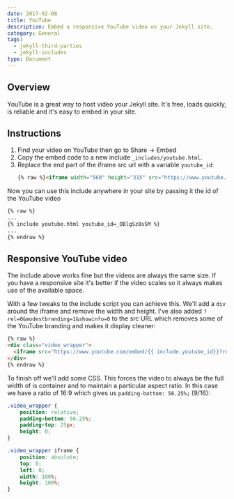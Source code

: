 ```yaml
---
date: 2017-02-08
title: YouTube
description: Embed a responsive YouTube video on your Jekyll site.
category: General
tags:
  - jekyll-third-parties
  - jekyll-includes
type: Document
---
```


## Overview

YouTube is a great way to host video your Jekyll site. It's free, loads quickly, is reliable and it's easy to embed in your site.

## Instructions

1.  Find your video on YouTube then go to Share -> Embed
2.  Copy the embed code to a new include `_includes/youtube.html`.
3.  Replace the end part of the iframe src url with a variable `youtube_id`:
    ~~~html
    {% raw %}<iframe width="560" height="315" src="https://www.youtube.com/embed/{{ include.youtube_id}}" frameborder="0" allowfullscreen></iframe>{% endraw %}
    ~~~

Now you can use this include anywhere in your site by passing it the id of the YouTube video

~~~html
{% raw %}
...
{% include youtube.html youtube_id=_OBlgSz8sSM %}
...
{% endraw %}
~~~

## Responsive YouTube video

The include above works fine but the videos are always the same size. If you have a responsive site it's better if the video scales so it always makes use of the available space.

With a few tweaks to the include script you can achieve this. We'll add a `div` around the iframe and remove the width and height. I've also added `?rel=0&modestbranding=1&showinfo=0` to the src URL which removes some of the YouTube branding and makes it display cleaner:

~~~html
{% raw %}
<div class="video_wrapper">
  <iframe src="https://www.youtube.com/embed/{{ include.youtube_id}}?rel=0&modestbranding=1&showinfo=0" frameborder="0" allowfullscreen></iframe>
</div>
{% endraw %}
~~~

To finish off we'll add some CSS. This forces the video to always be the full width of is container and to maintain a particular aspect ratio. In this case we have a ratio of 16:9 which gives us `padding-bottom: 56.25%;` (9/16):

~~~css
.video_wrapper {
	position: relative;
	padding-bottom: 56.25%;
	padding-top: 25px;
	height: 0;
}

.video_wrapper iframe {
	position: absolute;
	top: 0;
	left: 0;
	width: 100%;
	height: 100%;
}
~~~